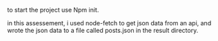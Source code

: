 to start the project use Npm init.

in this assessement, i used node-fetch to get json data from an api, and wrote the json data to a file called posts.json in the result directory.